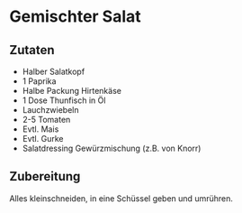 # Gemischter Salat
## Zutaten
- Halber Salatkopf 
- 1 Paprika 
- Halbe Packung Hirtenkäse 
- 1 Dose Thunfisch in Öl 
- Lauchzwiebeln 
- 2-5 Tomaten 
- Evtl. Mais 
- Evtl. Gurke 
- Salatdressing Gewürzmischung (z.B. von Knorr)
## Zubereitung
Alles kleinschneiden, in eine Schüssel geben und umrühren.
